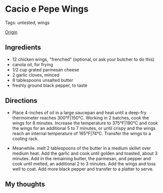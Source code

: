 # Cacio e Pepe Wings

Tags: untested, wings

[Origin](https://munchies.vice.com/en_us/article/3d4mqy/cacio-e-pepe-wings)

## Ingredients

* 12 chicken wings, "frenched" (optional, or ask your butcher to do this)
* canola oil, for frying
* 1/2 cup grated parmesan cheese
* 2 garlic cloves, minced
* 8 tablespoons unsalted butter
* freshly ground black pepper, to taste

## Directions

* Place 4-inches of oil in a large saucepan and heat until a deep-fry thermometer reaches 300°F|150°C. Working in 2 batches, cook the wings for 8 minutes. Increase the temperature to 375°F|190°C and cook the wings for an additional 5 to 7 minutes, or until crispy and the wings reach an internal temperature of 165°F|74°C. Transfer the wings to a cooling rack.

* Meanwhile. melt 2 tablespoons of the butter in a medium skillet over medium heat. Add the garlic and cook until golden and toasted, about 3 minutes. Add in the remaining butter, the parmesan, and pepper and cook until melted, an additional 2 to 3 minutes. Add the wings and toss well to coat. Add more black pepper and transfer to a platter to serve.

## My thoughts